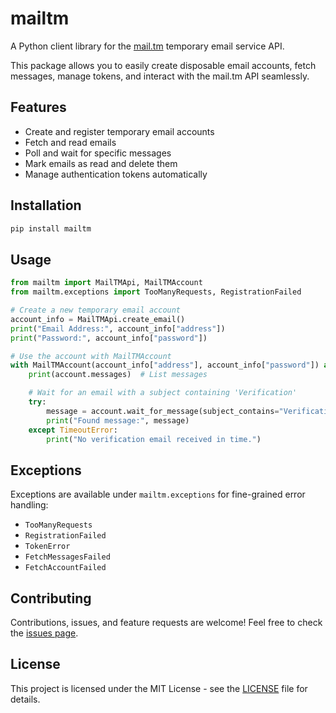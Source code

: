 # mailtm

A Python client library for the [mail.tm](https://mail.tm) temporary email service API.

This package allows you to easily create disposable email accounts, fetch messages, manage tokens, and interact with the mail.tm API seamlessly.

## Features

- Create and register temporary email accounts
- Fetch and read emails
- Poll and wait for specific messages
- Mark emails as read and delete them
- Manage authentication tokens automatically

## Installation

```bash
pip install mailtm
```

## Usage

```python
from mailtm import MailTMApi, MailTMAccount
from mailtm.exceptions import TooManyRequests, RegistrationFailed

# Create a new temporary email account
account_info = MailTMApi.create_email()
print("Email Address:", account_info["address"])
print("Password:", account_info["password"])

# Use the account with MailTMAccount
with MailTMAccount(account_info["address"], account_info["password"]) as account:
    print(account.messages)  # List messages

    # Wait for an email with a subject containing 'Verification'
    try:
        message = account.wait_for_message(subject_contains="Verification", timeout=120)
        print("Found message:", message)
    except TimeoutError:
        print("No verification email received in time.")
```

## Exceptions

Exceptions are available under `mailtm.exceptions` for fine-grained error handling:

- `TooManyRequests`
- `RegistrationFailed`
- `TokenError`
- `FetchMessagesFailed`
- `FetchAccountFailed`

## Contributing

Contributions, issues, and feature requests are welcome! Feel free to check the [issues page](https://github.com/yourusername/mailtm-python/issues).

## License

This project is licensed under the MIT License - see the [LICENSE](LICENSE) file for details.